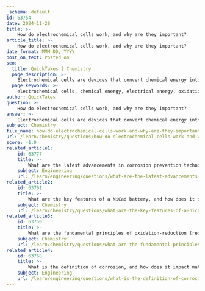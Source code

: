 ```yaml
---
_schema: default
id: 63754
date: 2024-11-28
title: >-
    How do electrochemical cells work, and why are they important?
article_title: >-
    How do electrochemical cells work, and why are they important?
date_format: MMM DD, YYYY
post_on_text: Posted on
seo:
  title: QuickTakes | Chemistry
  page_description: >-
    Electrochemical cells are devices that convert chemical energy into electrical energy through redox reactions, essential for modern technology and energy systems such as batteries and renewable energy storage.
  page_keywords: >-
    electrochemical cells, chemical energy, electrical energy, oxidation-reduction, redox reactions, anode, cathode, electrolyte, galvanic cells, electrolytic cells, energy storage, renewable energy, batteries, technology
author: QuickTakes
question: >-
    How do electrochemical cells work, and why are they important?
answer: >-
    Electrochemical cells are devices that convert chemical energy into electrical energy through oxidation-reduction (redox) reactions. They consist of two electrodes—an anode and a cathode—immersed in an electrolyte solution. The anode is where oxidation occurs (loss of electrons), while the cathode is where reduction takes place (gain of electrons). \n\nThe operation of an electrochemical cell can be summarized as follows:\n\n1. **Redox Reactions**: In a spontaneous redox reaction, electrons flow from the anode to the cathode through an external circuit, generating electricity. The anode undergoes oxidation, releasing electrons, while the cathode undergoes reduction, accepting those electrons.\n\n2. **Electrolyte**: The electrolyte solution contains ions that facilitate the movement of charge within the cell. It allows ions to flow between the two electrodes, maintaining electrical neutrality.\n\n3. **Types of Electrochemical Cells**: There are two main types of electrochemical cells:\n   - **Galvanic (Voltaic) Cells**: These cells generate electrical energy from spontaneous reactions and always have a positive voltage. They are commonly used in batteries.\n   - **Electrolytic Cells**: These cells require an external source of electrical energy to drive nonspontaneous reactions, such as in electroplating.\n\nThe importance of electrochemical cells in society cannot be overstated. They play a crucial role in energy storage and conversion. For instance, batteries, which are a type of electrochemical cell, are essential for powering a wide range of devices, from smartphones to electric vehicles. Additionally, they are vital for storing energy from renewable sources like solar and wind, enabling a more sustainable energy future.\n\nIn summary, electrochemical cells are fundamental to modern technology and energy systems, providing a means to harness and utilize chemical energy efficiently. Understanding their principles is essential for advancing energy storage solutions and developing new technologies.
subject: Chemistry
file_name: how-do-electrochemical-cells-work-and-why-are-they-important.md
url: /learn/chemistry/questions/how-do-electrochemical-cells-work-and-why-are-they-important
score: -1.0
related_article1:
    id: 63777
    title: >-
        What are the latest advancements in corrosion prevention technologies?
    subject: Engineering
    url: /learn/engineering/questions/what-are-the-latest-advancements-in-corrosion-prevention-technologies
related_article2:
    id: 63761
    title: >-
        What are the key features of a NiCad battery, and how does it differ from other batteries?
    subject: Chemistry
    url: /learn/chemistry/questions/what-are-the-key-features-of-a-nicad-battery-and-how-does-it-differ-from-other-batteries
related_article3:
    id: 63750
    title: >-
        What are the fundamental principles of oxidation-reduction (redox) reactions?
    subject: Chemistry
    url: /learn/chemistry/questions/what-are-the-fundamental-principles-of-oxidationreduction-redox-reactions
related_article4:
    id: 63768
    title: >-
        What is the definition of corrosion, and how does it impact materials?
    subject: Engineering
    url: /learn/engineering/questions/what-is-the-definition-of-corrosion-and-how-does-it-impact-materials
---
```


&nbsp;